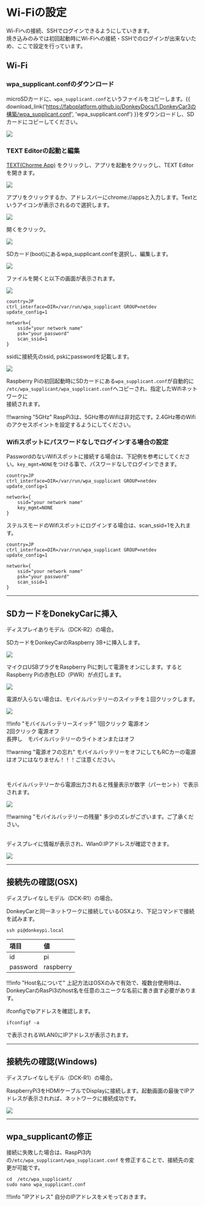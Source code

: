# Wi-Fiの設定

Wi-Fiへの接続、SSHでログインできるようにしていきます。  
焼き込みのみでは初回起動時にWi-Fiへの接続・SSHでのログインが出来ないため、ここで設定を行っています。


## Wi-Fi


### wpa_supplicant.confのダウンロード

microSDカードに、`wpa_supplicant.conf`というファイルをコピーします。{{ download_link('https://faboplatform.github.io/DonkeyDocs/1.DonkeyCar3の構築/wpa_supplicant.conf', 'wpa_supplicant.conf') }}をダウンロードし、SDカードにコピーしてください。

![](./img/wifi001.png)

### TEXT Editorの起動と編集

<a href="https://chrome.google.com/webstore/detail/text/mmfbcljfglbokpmkimbfghdkjmjhdgbg" target="text_tab">TEXT(Chorme App)</a> をクリックし、アプリを起動をクリックし、TEXT Editorを開きます。

![](./img/text001.png)

アプリをクリックするか、アドレスバーにchrome://appsと入力します。Textというアイコンが表示されるので選択します。

![](./img/WifiConf/Chrome01.jpg)

開くをクリック。

![](./img/WifiConf/WifiConf00.png)

SDカード(boot)にあるwpa_supplicant.confを選択し、編集します。

![](./img/text003.png)

ファイルを開くと以下の画面が表示されます。

![](./img/WifiConf/WifiConf01.png)

```
country=JP
ctrl_interface=DIR=/var/run/wpa_supplicant GROUP=netdev
update_config=1

network={
    ssid="your network name"
    psk="your password"
    scan_ssid=1
}
```
ssidに接続先のssid, pskにpasswordを記載します。

![](./img/WifiConf/WifiConf02.png)

Raspberry Piの初回起動時にSDカードにある`wpa_supplicant.conf`が自動的に  
`/etc/wpa_supplicant/wpa_supplicant.conf`へコピーされ、指定したWifiネットワークに  
接続されます。  


!!!warning "5GHz"
	RaspPi3は、5GHz帯のWifiは非対応です。2.4GHz帯のWifiのアクセスポイントを設定するようにしてください。

### Wifiスポットにパスワードなしでログインする場合の設定

PasswordのないWifiスポットに接続する場合は、下記例を参考にしてください。`key_mgmt=NONE`をつける事で、パスワードなしでログインできます。

```
country=JP
ctrl_interface=DIR=/var/run/wpa_supplicant GROUP=netdev
update_config=1

network={
    ssid="your network name"
    key_mgmt=NONE
}
```

ステルスモードのWifiスポットにログインする場合は、scan_ssid=1を入れます。

```
country=JP
ctrl_interface=DIR=/var/run/wpa_supplicant GROUP=netdev
update_config=1

network={
    ssid="your network name"
    psk="your password"
    scan_ssid=1
}
```

<hr>

## SDカードをDonekyCarに挿入

ディスプレイありモデル（DCK-R2）の場合。

SDカードをDonkeyCarのRaspberry 3B+に挿入します。

![](./img/WifiConf/DCK2_WIFI_SD.jpg)

マイクロUSBプラグをRaspberry Piに刺して電源をオンにします。するとRaspberry Piの赤色LED（PWR）が点灯します。

![](./img/WifiConf/DCK_WIFI_USBP.jpg)

電源が入らない場合は、モバイルバッテリーのスイッチを１回クリックします。

![](./img/WifiConf/DCK2_BAT_SWITCH.jpg)

!!!info "モバイルバッテリースイッチ"
	1回クリック 電源オン<br>2回クリック 電源オフ<br>長押し　モバイルバッテリーのライトオンまたはオフ

!!!warning "電源オフの忘れ"
	モバイルバッテリーをオフにしてもRCカーの電源はオフにはなりません！！！ご注意ください。


<br>


モバイルバッテリーから電源出力されると残量表示が数字（パーセント）で表示されます。

![](./img/WifiConf/DCK2_BAT_DIGIT.jpg)

!!!warning "モバイルバッテリーの残量"
	多少のズレがございます。ご了承ください。
<br>
<br>

ディスプレイに情報が表示され、Wlan0:IPアドレスが確認できます。

![](./img/WifiConf/DCK2_WIFI_OLED.jpg)

<hr>

## 接続先の確認(OSX)

ディスプレイなしモデル（DCK-R1）の場合。

DonkeyCarと同一ネットワークに接続しているOSXより、下記コマンドで接続を試みます。

```
ssh pi@donkeypi.local
```

|項目|値|
|:--|:--|
|id|pi|
|password|raspberry|

!!!info "Host名について"
	上記方法はOSXのみで有効で、複数台使用時は、DonkeyCarのRasPi3のhost名を任意のユニークな名前に書き直す必要があります。

ifconfigでipアドレスを確認します。

```
ifconfigf -a
```

で表示されるWLAN0にIPアドレスが表示されます。

<hr>

## 接続先の確認(Windows)

ディスプレイなしモデル（DCK-R1）の場合。

RaspberryPi3をHDMIケーブルでDisplayに接続します。起動画面の最後でIPアドレスが表示されれば、ネットワークに接続成功です。


![](./img/ip001.png)

<hr>

## wpa_supplicantの修正

接続に失敗した場合は、RaspPi3内の`/etc/wpa_supplicant/wpa_supplicant.conf` を修正することで、接続先の変更が可能です。

```
cd  /etc/wpa_supplicant/
sudo nano wpa_supplicant.conf
```

!!!info "IPアドレス"
	自分のIPアドレスをメモっておきます。
